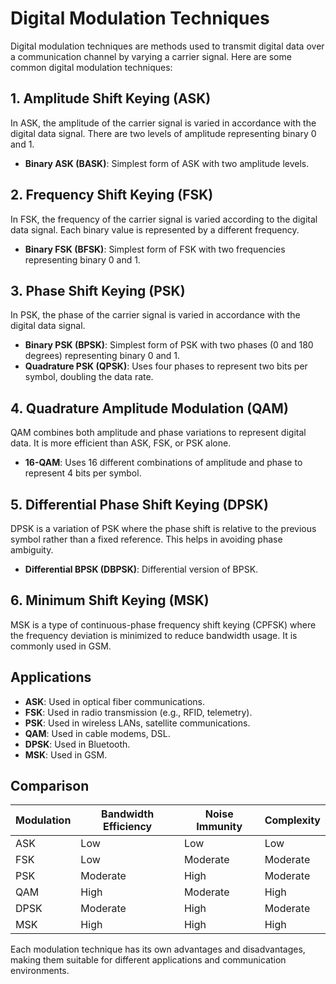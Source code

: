 # Digital Modulation Techniques

Digital modulation techniques are methods used to transmit digital data over a communication channel by varying a carrier signal. Here are some common digital modulation techniques:

## 1. Amplitude Shift Keying (ASK)
In ASK, the amplitude of the carrier signal is varied in accordance with the digital data signal. There are two levels of amplitude representing binary 0 and 1.

- **Binary ASK (BASK)**: Simplest form of ASK with two amplitude levels.

## 2. Frequency Shift Keying (FSK)
In FSK, the frequency of the carrier signal is varied according to the digital data signal. Each binary value is represented by a different frequency.

- **Binary FSK (BFSK)**: Simplest form of FSK with two frequencies representing binary 0 and 1.

## 3. Phase Shift Keying (PSK)
In PSK, the phase of the carrier signal is varied in accordance with the digital data signal.

- **Binary PSK (BPSK)**: Simplest form of PSK with two phases (0 and 180 degrees) representing binary 0 and 1.
- **Quadrature PSK (QPSK)**: Uses four phases to represent two bits per symbol, doubling the data rate.

## 4. Quadrature Amplitude Modulation (QAM)
QAM combines both amplitude and phase variations to represent digital data. It is more efficient than ASK, FSK, or PSK alone.

- **16-QAM**: Uses 16 different combinations of amplitude and phase to represent 4 bits per symbol.

## 5. Differential Phase Shift Keying (DPSK)
DPSK is a variation of PSK where the phase shift is relative to the previous symbol rather than a fixed reference. This helps in avoiding phase ambiguity.

- **Differential BPSK (DBPSK)**: Differential version of BPSK.

## 6. Minimum Shift Keying (MSK)
MSK is a type of continuous-phase frequency shift keying (CPFSK) where the frequency deviation is minimized to reduce bandwidth usage. It is commonly used in GSM.

## Applications
- **ASK**: Used in optical fiber communications.
- **FSK**: Used in radio transmission (e.g., RFID, telemetry).
- **PSK**: Used in wireless LANs, satellite communications.
- **QAM**: Used in cable modems, DSL.
- **DPSK**: Used in Bluetooth.
- **MSK**: Used in GSM.

## Comparison

| Modulation | Bandwidth Efficiency | Noise Immunity | Complexity |
|------------|----------------------|----------------|------------|
| ASK        | Low                  | Low            | Low        |
| FSK        | Low                  | Moderate       | Moderate   |
| PSK        | Moderate             | High           | Moderate   |
| QAM        | High                 | Moderate       | High       |
| DPSK       | Moderate             | High           | Moderate   |
| MSK        | High                 | High           | High       |

Each modulation technique has its own advantages and disadvantages, making them suitable for different applications and communication environments.
